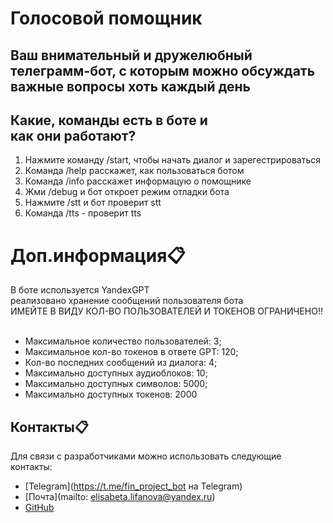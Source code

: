 # Голосовой помощник

## Ваш внимательный и дружелюбный телеграмм-бот, с которым можно обсуждать важные вопросы хоть каждый день <br>

## Какие, команды есть в боте и <br> как они работают?

1. Нажмите команду /start, чтобы начать диалог и зарегестрироваться <br>
2. Команда /help расскажет, как пользоваться ботом <br> 
3. Команда /info расскажет информацую о помощнике<br>
4. Жми /debug и бот откроет режим отладки бота <br>
5. Нажмите /stt  и бот проверит stt <br>
6. Команда /tts - проверит tts <br>


# Доп.информация📋
В боте используется YandexGPT<br> 
реализовано хранение сообщений пользователя бота <br>
ИМЕЙТЕ В ВИДУ КОЛ-ВО ПОЛЬЗОВАТЕЛЕЙ И ТОКЕНОВ ОГРАНИЧЕНО!! <br><br>
- Максимальное количество пользователей: 3; <br> 
- Максимальное кол-во токенов в ответе GPT: 120; <br>
- Кол-во последних сообщений из диалога: 4;  <br> 
- Максимально доступных аудиоблоков: 10; <br>
- Максимально доступных символов: 5000; <br> 
- Максимально доступных токенов: 2000 <br> 

## Контакты📋
Для связи с разработчиками можно использовать следующие контакты:

- [Telegram](https://t.me/fin_project_bot на Telegram)
- [Почта](mailto: elisabeta.lifanova@yandex.ru)
- [GitHub]()
